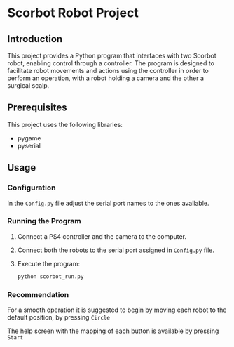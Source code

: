 # Scorbot Robot Project

## Introduction

This project provides a Python program that interfaces with two Scorbot robot, enabling control through a controller. 
The program is designed to facilitate robot movements and actions using the controller in order to perform an operation, with a robot holding a camera and the other a surgical scalp.

## Prerequisites

This project uses the following libraries:

- pygame
- pyserial

## Usage

### Configuration

In the `Config.py` file adjust the serial port names to the ones available.


### Running the Program

1. Connect a PS4 controller and the camera to the computer.

2. Connect both the robots to the serial port assigned in `Config.py` file.

3. Execute the program:

   ```bash
   python scorbot_run.py
   ``` 


### Recommendation

For a smooth operation it is suggested to begin by moving each robot to the default position, by pressing `Circle`

The help screen with the mapping of each button is available by pressing `Start`